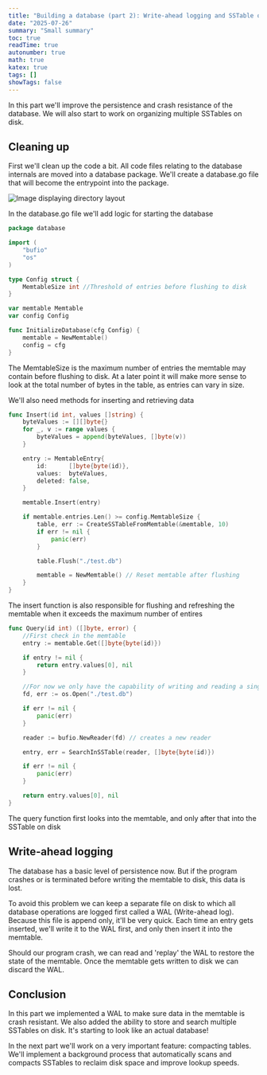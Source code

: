 ```yaml
---
title: "Building a database (part 2): Write-ahead logging and SSTable organization"
date: "2025-07-26"
summary: "Small summary"
toc: true
readTime: true
autonumber: true
math: true
katex: true
tags: []
showTags: false
---
```


In this part we'll improve the persistence and crash resistance of the database. We will also start to work on organizing multiple SSTables on disk. 

## Cleaning up
First we'll clean up the code a bit. All code files relating to the database internals are moved into a database package. We'll create a database.go file that will become the entrypoint into the package. 

![Image displaying directory layout](/images/directory-layout-part2.png)

In the database.go file we'll add logic for starting the database 

```go
package database

import (
	"bufio"
	"os"
)

type Config struct {
	MemtableSize int //Threshold of entries before flushing to disk
}

var memtable Memtable
var config Config

func InitializeDatabase(cfg Config) {
	memtable = NewMemtable()
	config = cfg
}
```
The MemtableSize is the maximum number of entries the memtable may contain before flushing to disk. At a later point it will make more sense to look at the total number of bytes in the table, as entries can vary in size.  

We'll also need methods for inserting and retrieving data

```go
func Insert(id int, values []string) {
	byteValues := [][]byte{}
	for _, v := range values {
		byteValues = append(byteValues, []byte(v))
	}

	entry := MemtableEntry{
		id:      []byte{byte(id)},
		values:  byteValues,
		deleted: false,
	}

	memtable.Insert(entry)

	if memtable.entries.Len() >= config.MemtableSize {
		table, err := CreateSSTableFromMemtable(&memtable, 10)
		if err != nil {
			panic(err)
		}

		table.Flush("./test.db")

		memtable = NewMemtable() // Reset memtable after flushing
	}
}
```
The insert function is also responsible for flushing and refreshing the memtable when it exceeds the maximum number of entires

```go
func Query(id int) ([]byte, error) {
	//First check in the memtable
	entry := memtable.Get([]byte{byte(id)})

	if entry != nil {
		return entry.values[0], nil
	}

	//For now we only have the capability of writing and reading a single sstable from disk
	fd, err := os.Open("./test.db")

	if err != nil {
		panic(err)
	}

	reader := bufio.NewReader(fd) // creates a new reader

	entry, err = SearchInSSTable(reader, []byte{byte(id)})

	if err != nil {
		panic(err)
	}

	return entry.values[0], nil
}
```
The query function first looks into the memtable, and only after that into the SSTable on disk

## Write-ahead logging
The database has a basic level of persistence now. But if the program crashes or is terminated before writing the memtable to disk, this data is lost. 

To avoid this problem we can keep a separate file on disk to which all database operations are logged first called a WAL (Write-ahead log). Because this file is append only, it'll be very quick. Each time an entry gets inserted, we'll write it to the WAL first, and only then insert it into the memtable. 

Should our program crash, we can read and 'replay' the WAL to restore the state of the memtable. Once the memtable gets written to disk we can discard the WAL. 


## Conclusion
In this part we implemented a WAL to make sure data in the memtable is crash resistant. We also added the ability to store and search multiple SSTables on disk. It's starting to look like an actual database! 

In the next part we'll work on a very important feature: compacting tables. We'll implement a background process that automatically scans and compacts SSTables to reclaim disk space and improve lookup speeds.

